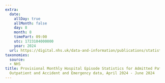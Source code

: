 ```yaml
---
extra:
  date:
    allDay: true
    allMonth: false
    day: 8
    month: 8
    timePart: 09:00
    utc: 1723104000000
    year: 2024
  url: https://digital.nhs.uk/data-and-information/publications/statistical/provisional-monthly-hospital-episode-statistics-for-admitted-patient-care-outpatient-and-accident-and-emergency-data/april-2024---june-2024
taxonomies:
  source:
  - NHS
title: Provisional Monthly Hospital Episode Statistics for Admitted Patient Care,
  Outpatient and Accident and Emergency data, April 2024 - June 2024
---
```

